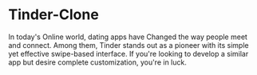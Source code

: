 # Tinder-Clone
In today's Online world, dating apps have Changed the way people meet and connect. Among them, Tinder stands out as a pioneer with its simple yet effective swipe-based interface. If you're looking to develop a similar app but desire complete customization, you're in luck.
